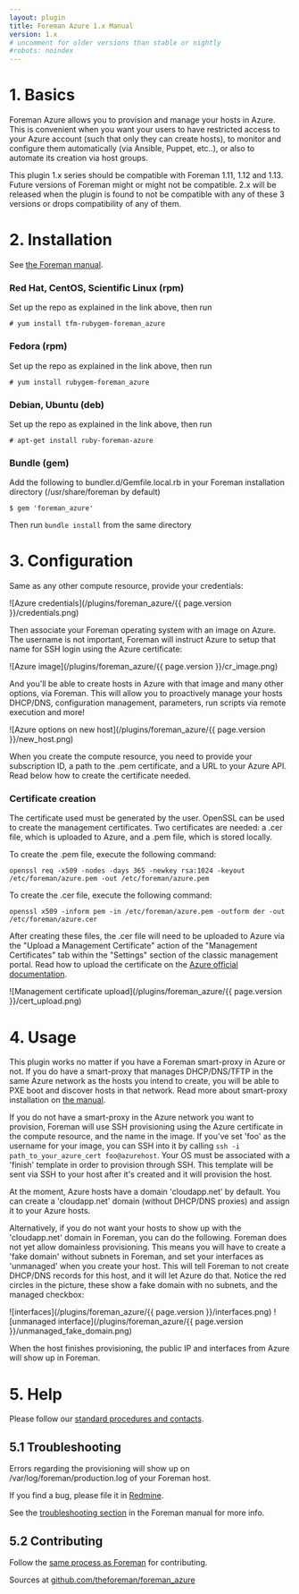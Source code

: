 ```yaml
---
layout: plugin
title: Foreman Azure 1.x Manual
version: 1.x
# uncomment for older versions than stable or nightly
#robots: noindex
---
```


# 1. Basics

Foreman Azure allows you to provision and manage your hosts in Azure. This is convenient when you want your users to have restricted access to your Azure account (such that only they can create hosts), to monitor and configure them automatically (via Ansible, Puppet, etc..), or also to automate its creation via host groups.

This plugin 1.x series should be compatible with Foreman 1.11, 1.12 and 1.13. Future versions of Foreman might or might not be compatible. 2.x will be released when the plugin is found to not be compatible with any of these 3 versions or drops compatibility of any of them.

# 2. Installation

See [the Foreman manual]({{site.baseurl}}plugins/#2.2Packageinstallation).

### Red Hat, CentOS, Scientific Linux (rpm)

Set up the repo as explained in the link above, then run

    # yum install tfm-rubygem-foreman_azure

### Fedora (rpm)

Set up the repo as explained in the link above, then run

    # yum install rubygem-foreman_azure

### Debian, Ubuntu (deb)

Set up the repo as explained in the link above, then run

    # apt-get install ruby-foreman-azure

### Bundle (gem)

Add the following to bundler.d/Gemfile.local.rb in your Foreman installation directory (/usr/share/foreman by default)

    $ gem 'foreman_azure'

Then run `bundle install` from the same directory

# 3. Configuration

Same as any other compute resource, provide your credentials:

![Azure credentials](/plugins/foreman_azure/{{ page.version }}/credentials.png)

Then associate your Foreman operating system with an image on Azure. The username is not important, Foreman will instruct Azure to setup that name for SSH login using the Azure certificate:

![Azure image](/plugins/foreman_azure/{{ page.version }}/cr_image.png)

And you'll be able to create hosts in Azure with that image and many other options, via Foreman. This will allow you to proactively manage your hosts DHCP/DNS, configuration management, parameters, run scripts via remote execution and more!

![Azure options on new host](/plugins/foreman_azure/{{ page.version }}/new_host.png)

When you create the compute resource, you need to provide your subscription ID, a path to the .pem certificate, and a URL to your Azure API. Read below how to create the certificate needed.

### Certificate creation

The certificate used must be generated by the user. OpenSSL can be used to create the management certificates. Two certificates are needed: a .cer file, which is uploaded to Azure, and a .pem file, which is stored locally.

To create the .pem file, execute the following command:

    openssl req -x509 -nodes -days 365 -newkey rsa:1024 -keyout /etc/foreman/azure.pem -out /etc/foreman/azure.pem

To create the .cer file, execute the following command:

    openssl x509 -inform pem -in /etc/foreman/azure.pem -outform der -out /etc/foreman/azure.cer

After creating these files, the .cer file will need to be uploaded to Azure via the "Upload a Management Certificate" action of the "Management Certificates" tab within the "Settings" section of the classic management portal. Read how to upload the certificate on the [Azure official documentation](https://azure.microsoft.com/en-us/documentation/articles/azure-api-management-certs/).

![Management certificate upload](/plugins/foreman_azure/{{ page.version }}/cert_upload.png)

# 4. Usage

This plugin works no matter if you have a Foreman smart-proxy in Azure or not.
If you do have a smart-proxy that manages DHCP/DNS/TFTP in the same Azure network as the hosts you intend to create, you will be able to PXE boot and discover hosts in that network. Read more about smart-proxy installation on [the manual]({{site.baseurl}}manuals/latest/index.html#4.3.1SmartProxyInstallation).

If you do not have a smart-proxy in the Azure network you want to provision, Foreman will use SSH provisioning using the Azure certificate in the compute resource, and the name in the image. If you've set 'foo' as the username for your image, you can SSH into it by calling `ssh -i path_to_your_azure_cert foo@azurehost`. Your OS must be associated with a 'finish' template in order to provision through SSH. This template will be sent via SSH to your host after it's created and it will provision the host.

At the moment, Azure hosts have a domain 'cloudapp.net' by default. You can create a 'cloudapp.net' domain (without DHCP/DNS proxies) and assign it to your Azure hosts.

Alternatively, if you do not want your hosts to show up with the 'cloudapp.net' domain in Foreman, you can do the following. Foreman does not yet allow domainless provisioning. This means you will have to create a 'fake domain' without subnets in Foreman, and set your interfaces as 'unmanaged' when you create your host. This will tell Foreman to not create DHCP/DNS records for this host, and it will let Azure do that. Notice the red circles in the picture, these show a fake domain with no subnets, and the managed checkbox:

![interfaces](/plugins/foreman_azure/{{ page.version }}/interfaces.png)
![unmanaged interface](/plugins/foreman_azure/{{ page.version }}/unmanaged_fake_domain.png)

When the host finishes provisioning, the public IP and interfaces from Azure will show up in Foreman.

# 5. Help

Please follow our [standard procedures and contacts]({{site.baseurl}}support.html).

## 5.1 Troubleshooting

Errors regarding the provisioning will show up on /var/log/foreman/production.log of your Foreman host.

If you find a bug, please file it in
[Redmine](http://projects.theforeman.org/projects/azure/issues/new).

See the [troubleshooting section]({{site.baseurl}}manuals/latest/index.html#7.2GettingHelp)
in the Foreman manual for more info.

## 5.2 Contributing

Follow the [same process as Foreman]({{site.baseurl}}contribute.html#SubmitPatches)
for contributing.

Sources at [github.com/theforeman/foreman_azure](https://github.com/theforeman/foreman_azure)
